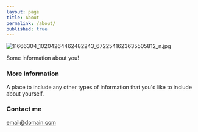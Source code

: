 ```yaml
---
layout: page
title: About
permalink: /about/
published: true
---
```



![11666304_10204264462482243_6722541623635505812_n.jpg]({{site.baseurl}}/11666304_10204264462482243_6722541623635505812_n.jpg)

Some information about you!

### More Information

A place to include any other types of information that you'd like to include about yourself.

### Contact me


[email@domain.com](mailto:email@domain.com)
